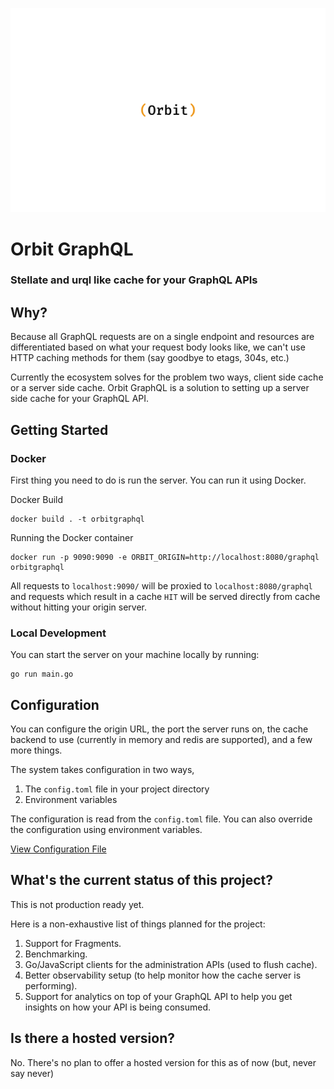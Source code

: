 ![](./logo.svg)

# Orbit GraphQL

### Stellate and urql like cache for your GraphQL APIs

## Why?

Because all GraphQL requests are on a single endpoint and resources are differentiated based on what your request body looks like, we can't use HTTP caching methods for them (say goodbye to etags, 304s, etc.)

Currently the ecosystem solves for the problem two ways, client side cache or a server side cache. Orbit GraphQL is a solution to setting up a server side cache for your GraphQL API.

## Getting Started

### Docker

First thing you need to do is run the server. You can run it using Docker.

Docker Build

```
docker build . -t orbitgraphql
```

Running the Docker container

```
docker run -p 9090:9090 -e ORBIT_ORIGIN=http://localhost:8080/graphql orbitgraphql
```

All requests to `localhost:9090/` will be proxied to `localhost:8080/graphql` and requests which result in a cache `HIT` will be served directly from cache without hitting your origin server.

### Local Development

You can start the server on your machine locally by running:

```
go run main.go
```

## Configuration

You can configure the origin URL, the port the server runs on, the cache backend to use (currently in memory and redis are supported), and a few more things.

The system takes configuration in two ways,

1. The `config.toml` file in your project directory
2. Environment variables

The configuration is read from the `config.toml` file. You can also override the configuration using environment variables.

[View Configuration File](https://github.com/orbitgraphql/orbitgraphql/blob/main/config.toml)

## What's the current status of this project?

This is not production ready yet.

Here is a non-exhaustive list of things planned for the project:

1. Support for Fragments.
2. Benchmarking.
3. Go/JavaScript clients for the administration APIs (used to flush cache).
4. Better observability setup (to help monitor how the cache server is performing).
5. Support for analytics on top of your GraphQL API to help you get insights on how your API is being consumed.

## Is there a hosted version?

No. There's no plan to offer a hosted version for this as of now (but, never say never)
